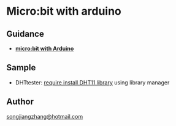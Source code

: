 # Micro:bit with arduino

## Guidance

- **[micro:bit with Arduino](https://learn.adafruit.com/use-micro-bit-with-arduino/overview)**

## Sample
- DHTtester: [require install DHT11 library](https://github.com/adafruit/DHT-sensor-library) using library manager
## Author
songjiangzhang@hotmail.com


